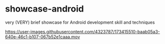 # showcase-android
very (VERY) brief showcase for Android development skill and techniques


https://user-images.githubusercontent.com/4323787/173415510-baab05a3-640e-46c1-b107-067b52e1caaa.mov
